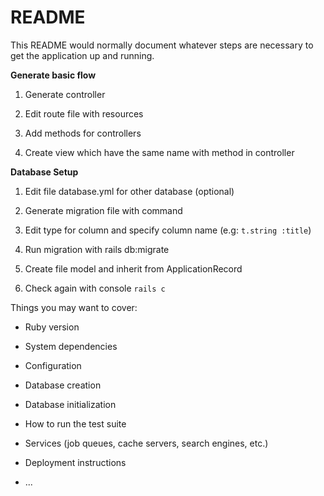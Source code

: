 # README

This README would normally document whatever steps are necessary to get the
application up and running.

__Generate basic flow__

1. Generate controller

2. Edit route file with resources

3. Add methods for controllers

4. Create view which have the same name with method in controller

__Database Setup__

1. Edit file database.yml for other database (optional)

2. Generate migration file with command

3. Edit type for column and specify column name (e.g: `t.string :title`)

4. Run migration with rails db:migrate

5. Create file model and inherit from ApplicationRecord

6. Check again with console `rails c`

Things you may want to cover:

* Ruby version

* System dependencies

* Configuration

* Database creation

* Database initialization

* How to run the test suite

* Services (job queues, cache servers, search engines, etc.)

* Deployment instructions

* ...
